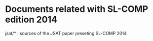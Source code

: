 
Documents related with SL-COMP edition 2014
===========================================

jsat/*		: sources of the JSAT paper preseting SL-COMP 2014

